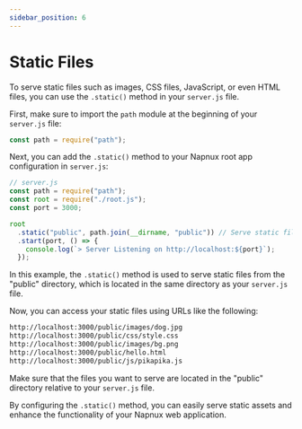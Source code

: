 ```yaml
---
sidebar_position: 6
---
```


# Static Files

To serve static files such as images, CSS files, JavaScript, or even HTML files, you can use the `.static()` method in your `server.js` file.

First, make sure to import the `path` module at the beginning of your` server.js` file:

```javascript
const path = require("path");
```

Next, you can add the `.static()` method to your Napnux root app configuration in `server.js`:

```javascript
// server.js
const path = require("path");
const root = require("./root.js");
const port = 3000;

root
  .static("public", path.join(__dirname, "public")) // Serve static files from the "public" directory
  .start(port, () => {
    console.log(`> Server Listening on http://localhost:${port}`);
  });
```

In this example, the `.static()` method is used to serve static files from the "public" directory, which is located in the same directory as your `server.js` file.

Now, you can access your static files using URLs like the following:

```bash
http://localhost:3000/public/images/dog.jpg
http://localhost:3000/public/css/style.css
http://localhost:3000/public/images/bg.png
http://localhost:3000/public/hello.html
http://localhost:3000/public/js/pikapika.js
```

Make sure that the files you want to serve are located in the "public" directory relative to your `server.js` file.

By configuring the `.static()` method, you can easily serve static assets and enhance the functionality of your Napnux web application.

